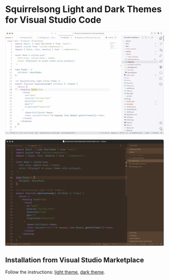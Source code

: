 # Squirrelsong Light and Dark Themes for Visual Studio Code

![Squirrelsong Light theme](SquirrelsongLight/screenshots/screenshot.jpg)

![Squirrelsong Dark theme](SquirrelsongDark/screenshot.png)

## Installation from Visual Studio Marketplace

Follow the instructions: [light theme](https://marketplace.visualstudio.com/items?itemName=sapegin.Theme-SquirrelsongLight), [dark theme](https://marketplace.visualstudio.com/items?itemName=sapegin.Theme-SquirrelsongDark).

